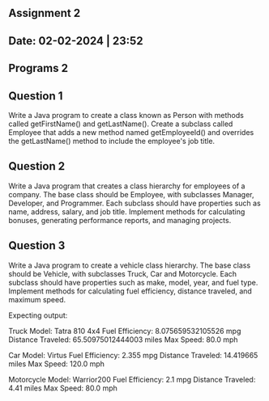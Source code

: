 ## Assignment 2 ##
## Date: 02-02-2024 | 23:52 ##
## Programs 2 ##

## Question 1 ##
Write a Java program to create a class known as Person with methods called getFirstName() and getLastName(). Create a subclass called Employee that adds a new method named getEmployeeId() and overrides the getLastName() method to include the employee's job title.

## Question 2 ##
Write a Java program that creates a class hierarchy for employees of a company. The base class should be Employee, with subclasses Manager, Developer, and Programmer. Each subclass should have properties such as name, address, salary, and job title. Implement methods for calculating bonuses, generating performance reports, and managing projects.

## Question 3 ##
Write a Java program to create a vehicle class hierarchy. The base class should be Vehicle, with subclasses Truck, Car and Motorcycle. Each subclass should have properties such as make, model, year, and fuel type. Implement methods for calculating fuel efficiency, distance traveled, and maximum speed.

Expecting output:

Truck Model: Tatra 810 4x4
Fuel Efficiency: 8.075659532105526 mpg
Distance Traveled: 65.50975012444003 miles
Max Speed: 80.0 mph

Car Model: Virtus
Fuel Efficiency: 2.355 mpg
Distance Traveled: 14.419665 miles
Max Speed: 120.0 mph

Motorcycle Model: Warrior200
Fuel Efficiency: 2.1 mpg
Distance Traveled: 4.41 miles
Max Speed: 80.0 mph